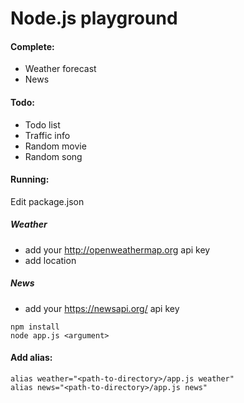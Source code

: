 # Node.js playground

#### Complete:
 - Weather forecast
 - News

#### Todo:
 - Todo list
 - Traffic info
 - Random movie
 - Random song
 
 
#### Running:

Edit package.json 

##### Weather

 - add your http://openweathermap.org api key
 - add location

##### News

 - add your https://newsapi.org/ api key


```
npm install
node app.js <argument>
```
 
 
#### Add alias:

```
alias weather="<path-to-directory>/app.js weather"
alias news="<path-to-directory>/app.js news"
```
